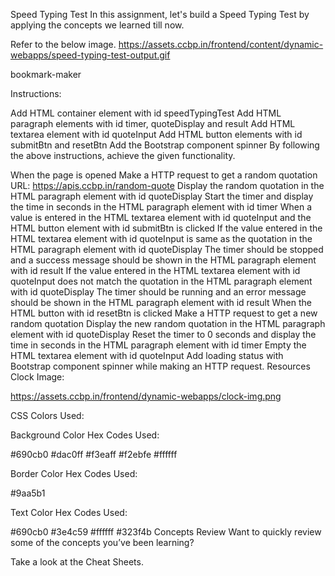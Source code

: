 Speed Typing Test
In this assignment, let's build a Speed Typing Test by applying the concepts we learned till now.

Refer to the below image.
https://assets.ccbp.in/frontend/content/dynamic-webapps/speed-typing-test-output.gif

bookmark-maker

Instructions:

Add HTML container element with id speedTypingTest
Add HTML paragraph elements with id timer, quoteDisplay and result
Add HTML textarea element with id quoteInput
Add HTML button elements with id submitBtn and resetBtn
Add the Bootstrap component spinner
By following the above instructions, achieve the given functionality.

When the page is opened
Make a HTTP request to get a random quotation
URL: https://apis.ccbp.in/random-quote
Display the random quotation in the HTML paragraph element with id quoteDisplay
Start the timer and display the time in seconds in the HTML paragraph element with id timer
When a value is entered in the HTML textarea element with id quoteInput and the HTML button element with id submitBtn is clicked
If the value entered in the HTML textarea element with id quoteInput is same as the quotation in the HTML paragraph element with id quoteDisplay
The timer should be stopped and a success message should be shown in the HTML paragraph element with id result
If the value entered in the HTML textarea element with id quoteInput does not match the quotation in the HTML paragraph element with id quoteDisplay
The timer should be running and an error message should be shown in the HTML paragraph element with id result
When the HTML button with id resetBtn is clicked
Make a HTTP request to get a new random quotation
Display the new random quotation in the HTML paragraph element with id quoteDisplay
Reset the timer to 0 seconds and display the time in seconds in the HTML paragraph element with id timer
Empty the HTML textarea element with id quoteInput
Add loading status with Bootstrap component spinner while making an HTTP request.
Resources
Clock Image:

https://assets.ccbp.in/frontend/dynamic-webapps/clock-img.png

CSS Colors Used:

Background Color Hex Codes Used:

#690cb0
#dac0ff
#f3eaff
#f2ebfe
#ffffff

Border Color Hex Codes Used:

#9aa5b1

Text Color Hex Codes Used:

#690cb0
#3e4c59
#ffffff
#323f4b
Concepts Review
Want to quickly review some of the concepts you’ve been learning?

Take a look at the Cheat Sheets.